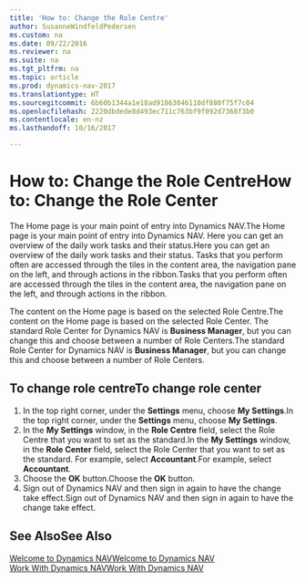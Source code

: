 ```yaml
---
title: 'How to: Change the Role Centre'
author: SusanneWindfeldPedersen
ms.custom: na
ms.date: 09/22/2016
ms.reviewer: na
ms.suite: na
ms.tgt_pltfrm: na
ms.topic: article
ms.prod: dynamics-nav-2017
ms.translationtype: HT
ms.sourcegitcommit: 6b60b1344a1e18ad91863046110df880f75f7c04
ms.openlocfilehash: 2220dbdede8d493ec711c763bf9f092d7368f3b0
ms.contentlocale: en-nz
ms.lasthandoff: 10/16/2017

---
```


# <a name="how-to-change-the-role-center"></a><span data-ttu-id="78d88-102">How to: Change the Role Centre</span><span class="sxs-lookup"><span data-stu-id="78d88-102">How to: Change the Role Center</span></span>
<span data-ttu-id="78d88-103">The Home page is your main point of entry into Dynamics NAV.</span><span class="sxs-lookup"><span data-stu-id="78d88-103">The Home page is your main point of entry into Dynamics NAV.</span></span> <span data-ttu-id="78d88-104">Here you can get an overview of the daily work tasks and their status.</span><span class="sxs-lookup"><span data-stu-id="78d88-104">Here you can get an overview of the daily work tasks and their status.</span></span> <span data-ttu-id="78d88-105">Tasks that you perform often are accessed through the tiles in the content area, the navigation pane on the left, and through actions in the ribbon.</span><span class="sxs-lookup"><span data-stu-id="78d88-105">Tasks that you perform often are accessed through the tiles in the content area, the navigation pane on the left, and through actions in the ribbon.</span></span>

<span data-ttu-id="78d88-106">The content on the Home page is based on the selected Role Centre.</span><span class="sxs-lookup"><span data-stu-id="78d88-106">The content on the Home page is based on the selected Role Center.</span></span> <span data-ttu-id="78d88-107">The standard Role Center for Dynamics NAV is **Business Manager**, but you can change this and choose between a number of Role Centers.</span><span class="sxs-lookup"><span data-stu-id="78d88-107">The standard Role Center for Dynamics NAV is **Business Manager**, but you can change this and choose between a number of Role Centers.</span></span>

## <a name="to-change-role-center"></a><span data-ttu-id="78d88-108">To change role centre</span><span class="sxs-lookup"><span data-stu-id="78d88-108">To change role center</span></span>
1. <span data-ttu-id="78d88-109">In the top right corner, under the **Settings** menu, choose **My Settings**.</span><span class="sxs-lookup"><span data-stu-id="78d88-109">In the top right corner, under the **Settings** menu, choose **My Settings**.</span></span>
2. <span data-ttu-id="78d88-110">In the **My Settings** window, in the **Role Centre** field, select the Role Centre that you want to set as the standard.</span><span class="sxs-lookup"><span data-stu-id="78d88-110">In the **My Settings** window, in the **Role Center** field, select the Role Center that you want to set as the standard.</span></span> <span data-ttu-id="78d88-111">For example, select **Accountant**.</span><span class="sxs-lookup"><span data-stu-id="78d88-111">For example, select **Accountant**.</span></span>
3. <span data-ttu-id="78d88-112">Choose the **OK** button.</span><span class="sxs-lookup"><span data-stu-id="78d88-112">Choose the **OK** button.</span></span>
4. <span data-ttu-id="78d88-113">Sign out of Dynamics NAV and then sign in again to have the change take effect.</span><span class="sxs-lookup"><span data-stu-id="78d88-113">Sign out of Dynamics NAV and then sign in again to have the change take effect.</span></span>

## <a name="see-also"></a><span data-ttu-id="78d88-114">See Also</span><span class="sxs-lookup"><span data-stu-id="78d88-114">See Also</span></span>
[<span data-ttu-id="78d88-115">Welcome to Dynamics NAV</span><span class="sxs-lookup"><span data-stu-id="78d88-115">Welcome to Dynamics NAV</span></span>](across-get-started.md)  
[<span data-ttu-id="78d88-116">Work With Dynamics NAV</span><span class="sxs-lookup"><span data-stu-id="78d88-116">Work With Dynamics NAV</span></span>](ui-work-product.md)  

